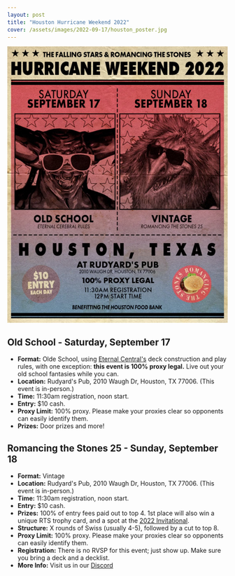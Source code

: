 ```yaml
---
layout: post
title: "Houston Hurricane Weekend 2022"
cover: /assets/images/2022-09-17/houston_poster.jpg
---
```


![](/assets/images/2022-09-17/houston_poster.jpg)

## Old School - Saturday, September 17

* **Format:** Olde School, using [Eternal Central's](https://www.eternalcentral.com/9394rules/)
  deck construction and play rules, with one exception: **this event is 100% proxy legal.**
  Live out your old school fantasies while you can.
* **Location:** Rudyard's Pub, 2010 Waugh Dr, Houston, TX 77006. (This event is in-person.)
* **Time:** 11:30am registration, noon start.
* **Entry:** $10 cash.
* **Proxy Limit:** 100% proxy. Please make your proxies clear so opponents can easily
  identify them.
* **Prizes:** Door prizes and more!

## Romancing the Stones 25 - Sunday, September 18

*	**Format:** Vintage
* **Location:** Rudyard's Pub, 2010 Waugh Dr, Houston, TX 77006. (This event is in-person.)
* **Time:** 11:30am registration, noon start.
* **Entry:** $10 cash.
* **Prizes:** 100% of entry fees paid out to top 4. 1st place will also win a unique RTS
  trophy card, and a spot at the [2022 Invitational](/invitational).
* **Structure:** X rounds of Swiss (usually 4-5), followed by a cut to top 8.
* **Proxy Limit:** 100% proxy. Please make your proxies clear so opponents can easily
  identify them.
* **Registration:** There is no RVSP for this event; just show up. Make sure you bring a
  deck and a decklist.
* **More Info:** Visit us in our  [Discord](https://discord.gg/a9uKSEP5ya)

